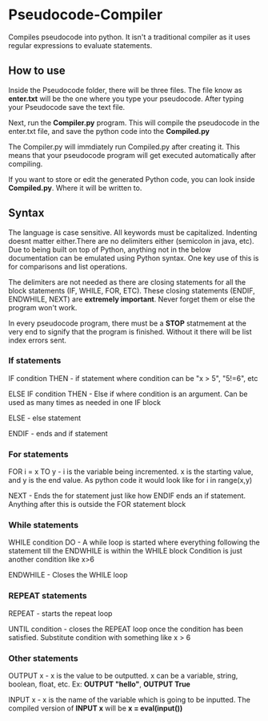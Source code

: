 # Pseudocode-Compiler
Compiles pseudocode into python. It isn't a traditional compiler as it uses regular expressions to evaluate statements.

## How to use

Inside the Pseudocode folder, there will be three files. The file know as **enter.txt** will be the one where you type your pseudocode. After typing your Pseudocode save the text file.

Next, run the **Compiler.py** program. This will compile the pseudocode in the enter.txt file, and save the python code into the **Compiled.py**

The Compiler.py will immdiately run Compiled.py after creating it. This means that your pseudocode program will get executed automatically after compiling.

If you want to store or edit the generated Python code, you can look inside **Compiled.py**. Where it will be written to.

## Syntax

The language is case sensitive. All keywords must be capitalized. Indenting doesnt matter either.There are no delimiters either (semicolon in java, etc). Due to being built on top of Python, anything not in the below documentation can be emulated using Python syntax. One key use of this is for comparisons and list operations.

The delimiters are not needed as there are closing statements for all the block statements (IF, WHILE, FOR, ETC). These closing statements (ENDIF, ENDWHILE, NEXT) are **extremely important**. Never forget them or else the program won't work.

In every pseudocode program, there must be a **STOP** statmement at the very end to signify that the program is finished. Without it there will be list index errors sent.

### If statements 
  IF condition THEN - if statement where condition can be "x > 5", "5!=6", etc

  ELSE IF condition THEN - Else if where condition is an argument. Can be used as many times as needed in one IF block

  ELSE - else statement

  ENDIF - ends and if statement

### For statements
  
  FOR i = x TO y - i is the variable being incremented. x is the starting value, and y is the end value. As python code it would look like           for i in range(x,y)
  
  NEXT - Ends the for statement just like how ENDIF ends an if statement. Anything after this is outside the FOR statement block
  
### While statements
  
  WHILE condition DO - A while loop is started where everything following the statement till the ENDWHILE is within the WHILE block
                        Condition is just another condition like x>6
   
  ENDWHILE - Closes the WHILE loop
  
### REPEAT statements

  REPEAT - starts the repeat loop
  
  UNTIL condition - closes the REPEAT loop once the condition has been satisfied. Substitute condition with something like x > 6
  
### Other statements
  
  OUTPUT x - x is the value to be outputted. x can be a variable, string, boolean, float, etc. Ex: **OUTPUT "hello"**, **OUTPUT True**
  
  INPUT x - x is the name of the variable which is going to be inputted. The compiled version of **INPUT x** will be **x 
            = eval(input())** 

